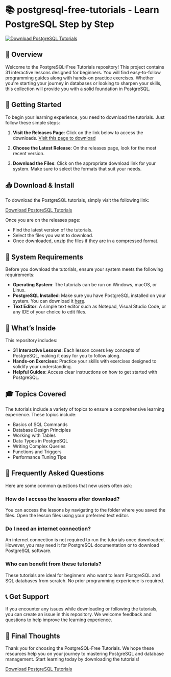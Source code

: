 # 📚 postgresql-free-tutorials - Learn PostgreSQL Step by Step

[![Download PostgreSQL Tutorials](https://img.shields.io/badge/Download%20Now-blue.svg)](https://github.com/Debajyoti1996/postgresql-free-tutorials/releases)

## 📖 Overview

Welcome to the PostgreSQL-Free Tutorials repository! This project contains 31 interactive lessons designed for beginners. You will find easy-to-follow programming guides along with hands-on practice exercises. Whether you're starting your journey in databases or looking to sharpen your skills, this collection will provide you with a solid foundation in PostgreSQL.

## 🚀 Getting Started

To begin your learning experience, you need to download the tutorials. Just follow these simple steps:

1. **Visit the Releases Page**: Click on the link below to access the downloads.
   [Visit this page to download](https://github.com/Debajyoti1996/postgresql-free-tutorials/releases)

2. **Choose the Latest Release**: On the releases page, look for the most recent version. 

3. **Download the Files**: Click on the appropriate download link for your system. Make sure to select the formats that suit your needs.

## 📥 Download & Install

To download the PostgreSQL tutorials, simply visit the following link:

[Download PostgreSQL Tutorials](https://github.com/Debajyoti1996/postgresql-free-tutorials/releases)

Once you are on the releases page:

- Find the latest version of the tutorials.
- Select the files you want to download.
- Once downloaded, unzip the files if they are in a compressed format.

## 🔧 System Requirements

Before you download the tutorials, ensure your system meets the following requirements:

- **Operating System**: The tutorials can be run on Windows, macOS, or Linux.
- **PostgreSQL Installed**: Make sure you have PostgreSQL installed on your system. You can download it [here](https://www.postgresql.org/download/).
- **Text Editor**: A simple text editor such as Notepad, Visual Studio Code, or any IDE of your choice to edit files.

## 📝 What’s Inside

This repository includes:

- **31 Interactive Lessons**: Each lesson covers key concepts of PostgreSQL, making it easy for you to follow along.
- **Hands-on Exercises**: Practice your skills with exercises designed to solidify your understanding.
- **Helpful Guides**: Access clear instructions on how to get started with PostgreSQL.

## 🎓 Topics Covered

The tutorials include a variety of topics to ensure a comprehensive learning experience. These topics include:

- Basics of SQL Commands
- Database Design Principles
- Working with Tables
- Data Types in PostgreSQL
- Writing Complex Queries
- Functions and Triggers
- Performance Tuning Tips

## 🤔 Frequently Asked Questions

Here are some common questions that new users often ask:

### How do I access the lessons after download?

You can access the lessons by navigating to the folder where you saved the files. Open the lesson files using your preferred text editor.

### Do I need an internet connection?

An internet connection is not required to run the tutorials once downloaded. However, you may need it for PostgreSQL documentation or to download PostgreSQL software.

### Who can benefit from these tutorials?

These tutorials are ideal for beginners who want to learn PostgreSQL and SQL databases from scratch. No prior programming experience is required.

## 📞 Get Support

If you encounter any issues while downloading or following the tutorials, you can create an issue in this repository. We welcome feedback and questions to help improve the learning experience.

## 🌟 Final Thoughts

Thank you for choosing the PostgreSQL-Free Tutorials. We hope these resources help you on your journey to mastering PostgreSQL and database management. Start learning today by downloading the tutorials!

[Download PostgreSQL Tutorials](https://github.com/Debajyoti1996/postgresql-free-tutorials/releases)